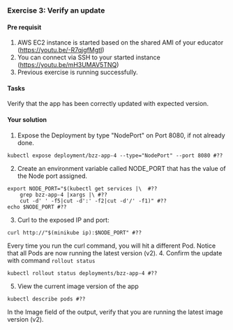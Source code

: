 ### Exercise 3: Verify an update
####  Pre requisit
1. AWS EC2 instance is started based on the shared AMI of your educator (https://youtu.be/-R7qjgfMgtI)  
2. You can connect via SSH to your started instance (https://youtu.be/mH3UMAV5TNQ)
3. Previous exercise is running successfully.
#### Tasks
Verify that the app has been correctly updated with expected version.
#### Your solution
1. Expose the Deployment by type "NodePort" on Port 8080, if not already done.
```
kubectl expose deployment/bzz-app-4 --type="NodePort" --port 8080 #??
```
2. Create an environment variable called NODE_PORT that has the value of the Node port assigned.
```
export NODE_PORT="$(kubectl get services |\  #??
    grep bzz-app-4 |xargs |\ #??
    cut -d' ' -f5|cut -d':' -f2|cut -d'/' -f1)" #??
echo $NODE_PORT #??
```
3. Curl to the exposed IP and port:
```
curl http://"$(minikube ip):$NODE_PORT" #??
```
Every time you run the curl command, you will hit a different Pod. 
Notice that all Pods are now running the latest version (v2).
4. Confirm the update with command ```rollout status```
```
kubectl rollout status deployments/bzz-app-4 #??
```
5. View the current image version of the app
```
kubectl describe pods #??
```
In the Image field of the output, verify that you are running the latest image version (v2).
